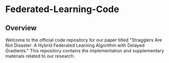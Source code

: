 # Federated-Learning-Code
## Overview

Welcome to the official code repository for our paper titled "Stragglers Are Not Disaster: A Hybrid Federated Learning Algorithm with Delayed Gradients." This repository contains the implementation and supplementary materials related to our research.

